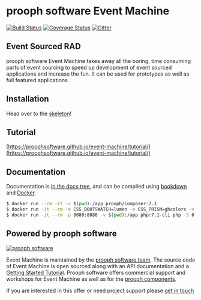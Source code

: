 # prooph software Event Machine

[![Build Status](https://travis-ci.org/proophsoftware/event-machine.svg?branch=master)](https://travis-ci.org/proophsoftware/event-machine)
[![Coverage Status](https://coveralls.io/repos/github/proophsoftware/event-machine/badge.svg?branch=master)](https://coveralls.io/github/proophsoftware/event-machine?branch=master)
[![Gitter](https://badges.gitter.im/Join%20Chat.svg)](https://gitter.im/proophsoftware/chat)

## Event Sourced RAD

prooph software Event Machine takes away all the boring, time consuming parts of event sourcing to speed up
development of event sourced applications and increase the fun. It can be used for prototypes as well as full featured applications.

## Installation

Head over to the [skeleton](https://github.com/proophsoftware/event-machine-skeleton)!

## Tutorial

[https://proophsoftware.github.io/event-machine/tutorial/](https://proophsoftware.github.io/event-machine/tutorial/)

## Documentation

Documentation is [in the docs tree](docs/), and can be compiled using [bookdown](http://bookdown.io) and [Docker](https://www.docker.com/).

```bash
$ docker run --rm -it -v $(pwd):/app prooph/composer:7.1
$ docker run -it --rm -e CSS_BOOTSWATCH=lumen -e CSS_PRISM=ghcolors -v $(pwd):/app sandrokeil/bookdown:develop docs/bookdown.json
$ docker run -it --rm -p 8080:8080 -v $(pwd):/app php:7.1-cli php -S 0.0.0.0:8080 -t /app/docs/html
```

## Powered by prooph software

[![prooph software](https://github.com/codeliner/php-ddd-cargo-sample/blob/master/docs/assets/prooph-software-logo.png)](http://prooph.de)

Event Machine is maintained by the [prooph software team](http://prooph-software.de/). The source code of Event Machine 
is open sourced along with an API documentation and a [Getting Started Tutorial](#). Prooph software offers commercial support and workshops
for Event Machine as well as for the [prooph components](http://getprooph.org/).

If you are interested in this offer or need project support please [get in touch](http://getprooph.org/#get-in-touch)